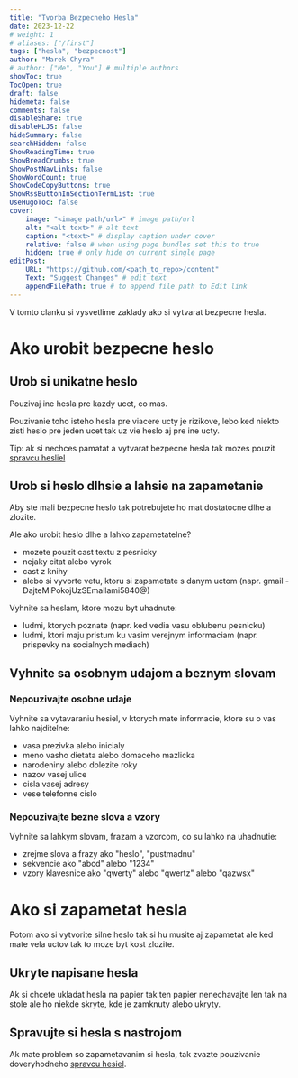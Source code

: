 ```yaml
---
title: "Tvorba Bezpecneho Hesla"
date: 2023-12-22
# weight: 1
# aliases: ["/first"]
tags: ["hesla", "bezpecnost"]
author: "Marek Chyra"
# author: ["Me", "You"] # multiple authors
showToc: true
TocOpen: true
draft: false
hidemeta: false
comments: false
disableShare: true
disableHLJS: false
hideSummary: false
searchHidden: false
ShowReadingTime: true
ShowBreadCrumbs: true
ShowPostNavLinks: false
ShowWordCount: true
ShowCodeCopyButtons: true
ShowRssButtonInSectionTermList: true
UseHugoToc: false
cover:
    image: "<image path/url>" # image path/url
    alt: "<alt text>" # alt text
    caption: "<text>" # display caption under cover
    relative: false # when using page bundles set this to true
    hidden: true # only hide on current single page
editPost:
    URL: "https://github.com/<path_to_repo>/content"
    Text: "Suggest Changes" # edit text
    appendFilePath: true # to append file path to Edit link
---
```


V tomto clanku si vysvetlime zaklady ako si vytvarat bezpecne hesla.

# Ako urobit bezpecne heslo

## Urob si unikatne heslo

Pouzivaj ine hesla pre kazdy ucet, co mas.

Pouzivanie toho isteho hesla pre viacere ucty je rizikove, lebo ked niekto zisti heslo pre jeden ucet tak uz vie heslo aj pre ine ucty.

Tip: ak si nechces pamatat a vytvarat bezpecne hesla tak mozes pouzit [spravcu hesliel](/posts/ako-bezpecne-spravovat-hesla/)

## Urob si heslo dlhsie a lahsie na zapametanie

Aby ste mali bezpecne heslo tak potrebujete ho mat dostatocne dlhe a zlozite.

Ale ako urobit heslo dlhe a lahko zapametatelne?

- mozete pouzit cast textu z pesnicky
- nejaky citat alebo vyrok
- cast z knihy
- alebo si vyvorte vetu, ktoru si zapametate s danym uctom (napr. gmail - DajteMiPokojUzSEmailami5840@)

Vyhnite sa heslam, ktore mozu byt uhadnute:

- ludmi, ktorych poznate (napr. ked vedia vasu oblubenu pesnicku)
- ludmi, ktori maju pristum ku vasim verejnym informaciam (napr. prispevky na socialnych mediach)

## Vyhnite sa osobnym udajom a beznym slovam

### Nepouzivajte osobne udaje

Vyhnite sa vytavaraniu hesiel, v ktorych mate informacie, ktore su o vas lahko najditelne:

- vasa prezivka alebo inicialy
- meno vasho dietata alebo domaceho mazlicka
- narodeniny alebo dolezite roky
- nazov vasej ulice
- cisla vasej adresy
- vese telefonne cislo

### Nepouzivajte bezne slova a vzory

Vyhnite sa lahkym slovam, frazam a vzorcom, co su lahko na uhadnutie: 

- zrejme slova a frazy ako "heslo", "pustmadnu"
- sekvencie ako "abcd" alebo "1234"
- vzory klavesnice ako "qwerty" alebo "qwertz" alebo "qazwsx"

# Ako si zapametat hesla

Potom ako si vytvorite silne heslo tak si hu musite aj zapametat ale ked mate vela uctov tak to moze byt kost zlozite.

## Ukryte napisane hesla

Ak si chcete ukladat hesla na papier tak ten papier nenechavajte len tak na stole ale ho niekde skryte, kde je zamknuty alebo ukryty.

## Spravujte si hesla s nastrojom

Ak mate problem so zapametavanim si hesla, tak zvazte pouzivanie doveryhodneho [spravcu hesiel](/posts/ako-bezpecne-spravovat-hesla/).
